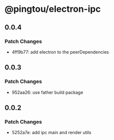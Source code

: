 # @pingtou/electron-ipc

## 0.0.4

### Patch Changes

- 4ff9b77: add electron to the peerDependencies

## 0.0.3

### Patch Changes

- 952aa26: use father build package

## 0.0.2

### Patch Changes

- 5252a7e: add ipc main and render utils
